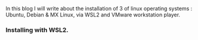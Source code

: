 In this blog I will write about the installation of 3 of linux operating systems : Ubuntu, Debian & MX Linux, via WSL2 and VMware workstation player.
### Installing with WSL2. ###
